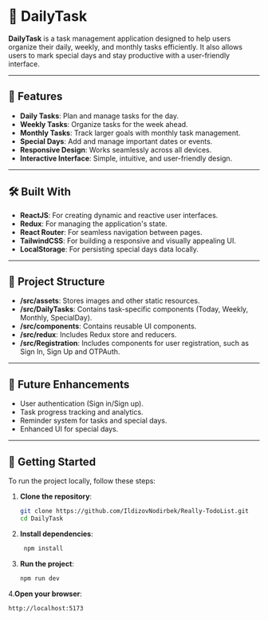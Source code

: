# 📝 DailyTask  

**DailyTask** is a task management application designed to help users organize their daily, weekly, and monthly tasks efficiently. It also allows users to mark special days and stay productive with a user-friendly interface.  

---  

## 📌 Features  

- **Daily Tasks**: Plan and manage tasks for the day.  
- **Weekly Tasks**: Organize tasks for the week ahead.  
- **Monthly Tasks**: Track larger goals with monthly task management.  
- **Special Days**: Add and manage important dates or events.  
- **Responsive Design**: Works seamlessly across all devices.  
- **Interactive Interface**: Simple, intuitive, and user-friendly design.  

---  

## 🛠 Built With  

- **ReactJS**: For creating dynamic and reactive user interfaces.  
- **Redux**: For managing the application's state.  
- **React Router**: For seamless navigation between pages.  
- **TailwindCSS**: For building a responsive and visually appealing UI.  
- **LocalStorage**: For persisting special days data locally.  
---  

## 📂 Project Structure  

- **/src/assets**: Stores images and other static resources.  
- **/src/DailyTasks**: Contains task-specific components (Today, Weekly, Monthly, SpecialDay).
- **/src/components**: Contains reusable UI components.  
- **/src/redux**: Includes Redux store and reducers.  
- **/src/Registration**: Includes components for user registration, such as Sign In, Sign Up and OTPAuth.

---  

## 🔧 Future Enhancements  

- User authentication (Sign in/Sign up).  
- Task progress tracking and analytics.  
- Reminder system for tasks and special days.  
- Enhanced UI for special days.  

---  

## 🚀 Getting Started  

To run the project locally, follow these steps:  

1. **Clone the repository**:  

   ```bash  
   git clone https://github.com/IldizovNodirbek/Really-TodoList.git  
   cd DailyTask
   ```

2. **Install dependencies**:
   ```bash
    npm install
   ```

3. **Run the project**:
   ```bash
   npm run dev
   ```

4.**Open your browser**:
   ```bash
   http://localhost:5173
   ```
